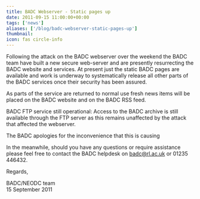 ```yaml
---
title: BADC Webserver - Static pages up  
date: 2011-09-15 11:00:00+00:00
tags: ['news']
aliases: ['/blog/badc-webserver-static-pages-up']
thumbnail: 
icon: fas circle-info
---
```

Following the attack on the BADC webserver over the weekend the BADC team have built a new secure web-server and are presently resurrecting the BADC website and services. At present just the static BADC pages are available and work is underway to systematically release all other parts of the BADC services once their security has been assured.


As parts of the service are returned to normal use fresh news items will be placed on the BADC website and on the BADC RSS feed.


BADC FTP service still operational: Access to the BADC archive is still available through the FTP server as this remains unaffected by the attack that affected the webserver.


The BADC apologies for the inconvenience that this is causing


In the meanwhile, should you have any questions or require assistance please feel free to contact the BADC helpdesk on badc@rl.ac.uk or 01235 446432.


Regards,


BADC/NEODC team   
15 September 2011

